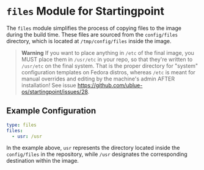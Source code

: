 # `files` Module for Startingpoint

The `files` module simplifies the process of copying files to the image during the build time. These files are sourced from the `config/files` directory, which is located at `/tmp/config/files` inside the image.

> **Warning**
> If you want to place anything in `/etc` of the final image, you MUST place them in `/usr/etc` in your repo, so that they're written to `/usr/etc` on the final system. That is the proper directory for "system" configuration templates on Fedora distros, whereas `/etc` is meant for manual overrides and editing by the machine's admin AFTER installation! See issue https://github.com/ublue-os/startingpoint/issues/28.

## Example Configuration

```yaml
type: files
files:
  - usr: /usr
```

In the example above, `usr` represents the directory located inside the `config/files` in the repository, while `/usr` designates the corresponding destination within the image.
